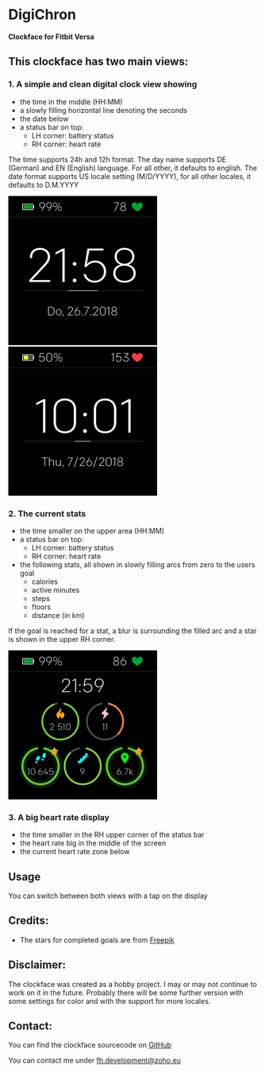 # DigiChron
**Clockface for Fitbit Versa**

## This clockface has two main views:

### 1. A simple and clean digital clock view showing
- the time in the middle (HH:MM)
- a slowly filling horizontal line denoting the seconds
- the date below
- a status bar on top:
  - LH corner: battery status
  - RH corner: heart rate
  
The time supports 24h and 12h format.
The day name supports DE (German) and EN (English) language. For all other, it defaults to english.
The date format supports US locale setting (M/D/YYYY), for all other locales, it defaults to D.M.YYYY

![Screen1_NON_US](screenshots/Screen_1-non_US.png)
![Screen1_US](screenshots/Screen_1-US.png)

### 2. The current stats
- the time smaller on the upper area (HH:MM)
- a status bar on top:
  - LH corner: battery status
  - RH corner: heart rate
- the following stats, all shown in slowly filling arcs from zero to the users goal
  - calories
  - active minutes
  - steps
  - floors
  - distance (in km)

If the goal is reached for a stat, a blur is surrounding the filled arc and a star is shown in the upper RH corner.

![Screen2](screenshots/Screen_2.png)

### 3. A big heart rate display
- the time smaller in the RH upper corner of the status bar
- the heart rate big in the middle of the screen
- the current heart rate zone below

## Usage

You can switch between both views with a tap on the display

## Credits:

- The stars for completed goals are from [Freepik](https://www.freepik.com/free-vector/colorful-star-icons_787040.htm)

## Disclaimer:

The clockface was created as a hobby project.
I may or may not continue to work on it in the future.
Probably there will be some further version with some settings for color and with the support for more locales.

## Contact:

You can find the clockface sourcecode on [GitHub](https://github.com/tanstaaflFH/DigiChron)

You can contact me under [fh.development@zoho.eu](mailto://fh.development@zoho.eu)
